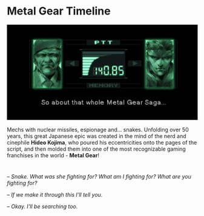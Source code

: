 # Metal Gear Timeline

<p align="center">
  <kbd>
    <img src="images/Codec.png">
  </kbd>
</p>

Mechs with nuclear missiles, espionage and... snakes. Unfolding over 50 years, this great Japanese epic was created in the mind of the nerd and cinephile **Hideo Kojima**, who poured his eccentricities onto the pages of the script, and then molded them into one of the most recognizable gaming franchises in the world - **Metal Gear**!

#

– *Snake. What was she fighting for? What am I fighting for? What are you fighting for?*

– *If we make it through this I'll tell you.*

– *Okay. I'll be searching too.*
